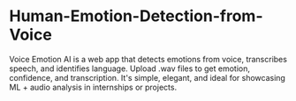# Human-Emotion-Detection-from-Voice
Voice Emotion AI is a web app that detects emotions from voice, transcribes speech, and identifies language. Upload .wav files to get emotion, confidence, and transcription. It's simple, elegant, and ideal for showcasing ML + audio analysis in internships or projects.
